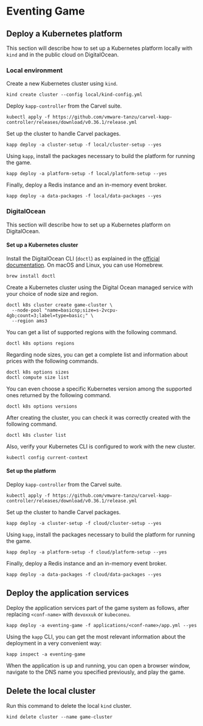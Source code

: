 # Eventing Game

## Deploy a Kubernetes platform

This section will describe how to set up a Kubernetes platform locally with `kind` and in the public cloud on DigitalOcean.

### Local environment

Create a new Kubernetes cluster using `kind`.

```shell
kind create cluster --config local/kind-config.yml
```

Deploy `kapp-controller` from the Carvel suite.

```shell
kubectl apply -f https://github.com/vmware-tanzu/carvel-kapp-controller/releases/download/v0.36.1/release.yml
```

Set up the cluster to handle Carvel packages.

```shell
kapp deploy -a cluster-setup -f local/cluster-setup --yes
```

Using `kapp`, install the packages necessary to build the platform for running the game.

```shell
kapp deploy -a platform-setup -f local/platform-setup --yes
```

Finally, deploy a Redis instance and an in-memory event broker.

```shell
kapp deploy -a data-packages -f local/data-packages --yes
```

### DigitalOcean

This section will describe how to set up a Kubernetes platform on DigitalOcean.

#### Set up a Kubernetes cluster

Install the DigitalOcean CLI (`doctl`) as explained in the [official documentation](https://docs.digitalocean.com/reference/doctl/how-to/install/).
On macOS and Linux, you can use Homebrew.

```shell
brew install doctl
```

Create a Kubernetes cluster using the Digital Ocean managed service with your choice of node size and region.

```shell
doctl k8s cluster create game-cluster \
  --node-pool "name=basicnp;size=s-2vcpu-4gb;count=3;label=type=basic;" \
  --region ams3
```

You can get a list of supported regions with the following command.

```shell
doctl k8s options regions
```

Regarding node sizes, you can get a complete list and information about prices with the following commands.

```shell
doctl k8s options sizes
doctl compute size list
```

You can even choose a specific Kubernetes version among the supported ones returned by the following command.

```shell
doctl k8s options versions
```

After creating the cluster, you can check it was correctly created with the following command.

```shell
doctl k8s cluster list
```

Also, verify your Kubernetes CLI is configured to work with the new cluster.

```shell
kubectl config current-context
```

#### Set up the platform

Deploy `kapp-controller` from the Carvel suite.

```shell
kubectl apply -f https://github.com/vmware-tanzu/carvel-kapp-controller/releases/download/v0.36.1/release.yml
```

Set up the cluster to handle Carvel packages.

```shell
kapp deploy -a cluster-setup -f cloud/cluster-setup --yes
```

Using `kapp`, install the packages necessary to build the platform for running the game.

```shell
kapp deploy -a platform-setup -f cloud/platform-setup --yes
```

Finally, deploy a Redis instance and an in-memory event broker.

```shell
kapp deploy -a data-packages -f cloud/data-packages --yes
```

## Deploy the application services

Deploy the application services part of the game system as follows, after replacing `<conf-name>` with `devoxxuk` or
`kubeconeu`.

```shell
kapp deploy -a eventing-game -f applications/<conf-name>/app.yml --yes
```

Using the `kapp` CLI, you can get the most relevant information about the deployment in a very convenient way:

```shell
kapp inspect -a eventing-game
```

When the application is up and running, you can open a browser window, navigate to the DNS name you specified previously,
and play the game.

## Delete the local cluster

Run this command to delete the local `kind` cluster.

```shell
kind delete cluster --name game-cluster
```

